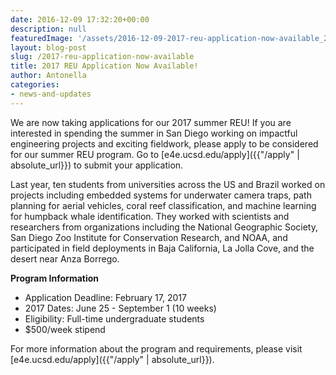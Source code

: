 ```yaml
---
date: 2016-12-09 17:32:20+00:00
description: null
featuredImage: '/assets/2016-12-09-2017-reu-application-now-available_2017_flyer.png'
layout: blog-post
slug: /2017-reu-application-now-available
title: 2017 REU Application Now Available!
author: Antonella 
categories:
- news-and-updates
---
```


We are now taking applications for our 2017 summer REU! If you are interested in spending the summer in San Diego working on impactful engineering projects and exciting fieldwork, please apply to be considered for our summer REU program. Go to [e4e.ucsd.edu/apply]({{"/apply" | absolute_url}}) to submit your application.

Last year, ten students from universities across the US and Brazil worked on projects including embedded systems for underwater camera traps, path planning for aerial vehicles, coral reef classification, and machine learning for humpback whale identification. They worked with scientists and researchers from organizations including the National Geographic Society, San Diego Zoo Institute for Conservation Research, and NOAA, and participated in field deployments in Baja California, La Jolla Cove, and the desert near Anza Borrego.

**Program Information**

- Application Deadline: February 17, 2017
- 2017 Dates: June 25 - September 1 (10 weeks)
- Eligibility: Full-time undergraduate students
- $500/week stipend

For more information about the program and requirements, please visit [e4e.ucsd.edu/apply]({{"/apply" | absolute_url}}).
